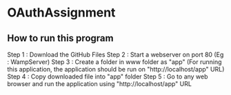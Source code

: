# OAuthAssignment

How to run this program
------------------------------------

Step 1 : Download the GitHub Files
Step 2 : Start a webserver on port 80 (Eg : WampServer)
Step 3 : Create a folder in www folder as "app" (For running this application, the application should be run on "http://localhost/app" URL)
Step 4 : Copy downloaded file into "app" folder
Step 5 : Go to any web browser and run the application using "http://localhost/app" URL
